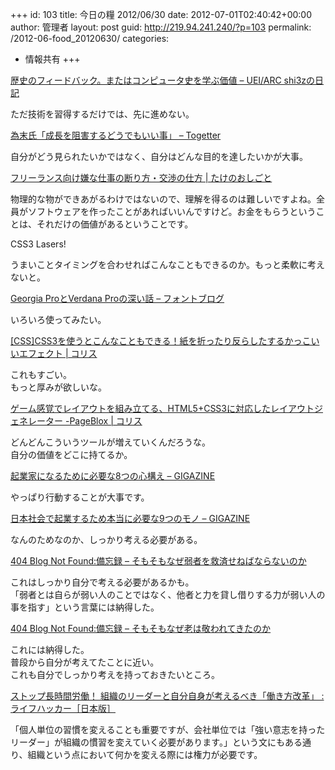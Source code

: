 +++
id: 103
title: 今日の糧 2012/06/30
date: 2012-07-01T02:40:42+00:00
author: 管理者
layout: post
guid: http://219.94.241.240/?p=103
permalink: /2012-06-food_20120630/
categories:
  - 情報共有
+++
<div>
  <div>
    <a href="http://d.hatena.ne.jp/shi3z/20120627/1340759959">歴史のフィードバック。またはコンピュータ史を学ぶ価値 &#8211; UEI/ARC shi3zの日記</a>
  </div>
  
  <p>
    ただ技術を習得するだけでは、先に進めない。
  </p>
  
  <div>
  </div>
  
  <div>
  </div>
  
  <div>
    <a href="http://togetter.com/li/327867">為末氏「成長を阻害するどうでもいい事」 &#8211; Togetter</a>
  </div>
  
  <p>
    自分がどう見られたいかではなく、自分はどんな目的を達したいかが大事。
  </p>
  
  <div>
  </div>
  
  <div>
  </div>
  
  <div>
    <a href="http://take-a-job.info/archives/924">フリーランス向け嫌な仕事の断り方・交渉の仕方 | たけのおしごと</a>
  </div>
  
  <p>
    物理的な物ができあがるわけではないので、理解を得るのは難しいですよね。全員がソフトウェアを作ったことがあればいいんですけど。お金をもらうということは、それだけの価値があるということです。
  </p>
  
  <div>
  </div>
  
  <div>
  </div>
  
  <div>
    CSS3 Lasers!
  </div>
  
  <p>
    うまいことタイミングを合わせればこんなこともできるのか。もっと柔軟に考えないと。
  </p>
  
  <div>
  </div>
  
  <div>
  </div>
  
  <div>
    <a href="http://blog.petitboys.com/archives/georgiaverdana.html">Georgia ProとVerdana Proの深い話 – フォントブログ</a>
  </div>
  
  <p>
    いろいろ使ってみたい。
  </p>
  
  <div>
  </div>
  
  <div>
  </div>
  
  <div>
    <a href="http://coliss.com/articles/build-websites/operation/css/css3-3d-thumbnail-hover-effects-by-codrops.html">[CSS]CSS3を使うとこんなこともできる！紙を折ったり反らしたするかっこいいエフェクト | コリス</a>
  </div>
  
  <p>
    これもすごい。<br /> もっと厚みが欲しいな。
  </p>
  
  <div>
  </div>
  
  <div>
  </div>
  
  <div>
    <a href="http://coliss.com/articles/web-services/online-layout-generator-pageblox.html">ゲーム感覚でレイアウトを組み立てる、HTML5+CSS3に対応したレイアウトジェネレーター -PageBlox | コリス</a>
  </div>
  
  <p>
    どんどんこういうツールが増えていくんだろうな。<br /> 自分の価値をどこに持てるか。
  </p>
  
  <div>
  </div>
  
  <div>
  </div>
  
  <div>
    <a href="http://gigazine.net/news/20120626-becoming-an-entrepreneur-infographic/">起業家になるために必要な8つの心構え &#8211; GIGAZINE</a>
  </div>
  
  <p>
    やっぱり行動することが大事です。
  </p>
  
  <div>
  </div>
  
  <div>
  </div>
  
  <div>
    <a href="http://gigazine.net/news/20070331_business_real/">日本社会で起業するため本当に必要な9つのモノ &#8211; GIGAZINE</a>
  </div>
  
  <p>
    なんのためなのか、しっかり考える必要がある。
  </p>
  
  <div>
  </div>
  
  <div>
  </div>
  
  <div>
    <a href="http://blog.livedoor.jp/dankogai/archives/51807044.html">404 Blog Not Found:備忘録 &#8211; そもそもなぜ弱者を救済せねばならないのか</a>
  </div>
  
  <p>
    これはしっかり自分で考える必要があるかも。<br /> 「弱者とは自らが弱い人のことではなく、他者と力を貸し借りする力が弱い人の事を指す」という言葉には納得した。
  </p>
  
  <div>
  </div>
  
  <div>
  </div>
  
  <div>
    <a href="http://blog.livedoor.jp/dankogai/archives/51807102.html">404 Blog Not Found:備忘録 &#8211; そもそもなぜ老は敬われてきたのか</a>
  </div>
  
  <p>
    これには納得した。<br /> 普段から自分が考えてたことに近い。<br /> これも自分でしっかり考えを持っておきたいところ。
  </p>
  
  <div>
  </div>
  
  <div>
  </div>
  
  <div>
    <a href="http://www.lifehacker.jp/2012/06/120627stopworking.html">ストップ長時間労働！ 組織のリーダーと自分自身が考えるべき「働き方改革」 : ライフハッカー［日本版］</a>
  </div>
  
  <p>
    「個人単位の習慣を変えることも重要ですが、会社単位では「強い意志を持ったリーダー」が組織の慣習を変えていく必要があります。」という文にもある通り、組織という点において何かを変える際には権力が必要です。
  </p>
  
  <div>
  </div>
  
  <div>
  </div>
</div>